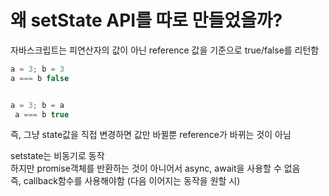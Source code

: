 # 왜 setState API를 따로 만들었을까?

자바스크립트는 피연산자의 값이 아닌 reference 값을 기준으로 true/false를 리턴함  
```js
a = 3; b = 3 
a === b false


a = 3; b = a 
 a === b true
```

즉, 그냥 state값을 직접 변경하면 값만 바뀔뿐 reference가 바뀌는 것이 아님

setstate는 비동기로 동작  
하지만 promise객체를 반환하는 것이 아니어서 async, await을 사용할 수 없음  
즉, callback함수를 사용해야함 (다음 이어지는 동작을 원할 시)
